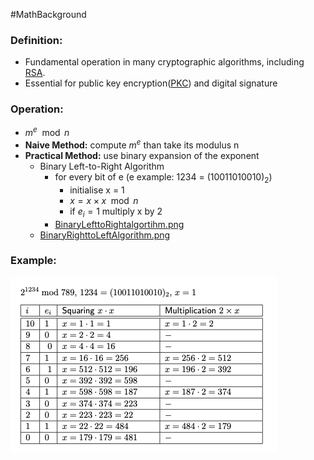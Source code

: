 #MathBackground 
### Definition:
- Fundamental operation in many cryptographic algorithms, including [RSA](RSA.md).
- Essential for public key encryption([PKC](PKC.md)) and digital signature 
### Operation: 
- $m^e\mod n$
- **Naive Method:** compute $m^e$ than take its modulus n
- **Practical Method:** use binary expansion of the exponent
	- Binary Left-to-Right Algorithm
		- for every bit of e (e example: 1234 = $(10011010010)_2$)
			- initialise x = 1
			- $x = x \times x\mod n$
			- if $e_i = 1$ multiply x by 2
		- [BinaryLefttoRightalgortihm.png](Attachments/BinaryLefttoRightalgortihm.png)
	- [BinaryRighttoLeftAlgorithm.png](Attachments/BinaryRighttoLeftAlgorithm.png)
### Example:
![](Attachments/modularExpo.png)